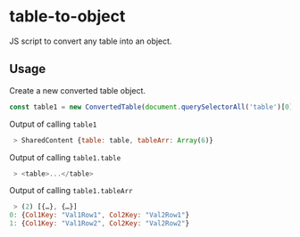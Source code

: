 # table-to-object
JS script to convert any table into an object.

## Usage

Create a new converted table object.

```javascript
const table1 = new ConvertedTable(document.querySelectorAll('table')[0])
```

Output of calling `table1`
```javascript
 > SharedContent {table: table, tableArr: Array(6)}
```
 
Output of calling `table1.table`
```javascript
 > <table>...</table>
```

Output of calling `table1.tableArr`

```javascript
 > (2) [{…}, {…}]
0: {Col1Key: "Val1Row1", Col2Key: "Val2Row1"}
1: {Col1Key: "Val1Row2", Col2Key: "Val2Row2"}
```
